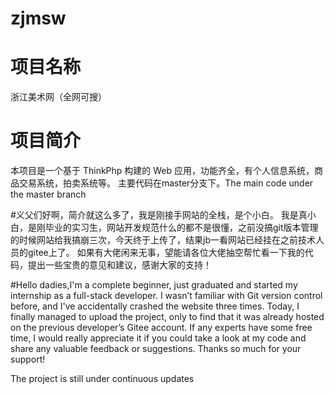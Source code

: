 # zjmsw
# 项目名称
浙江美术网（全网可搜）

# 项目简介
本项目是一个基于 ThinkPhp 构建的 Web 应用，功能齐全，有个人信息系统，商品交易系统，拍卖系统等。
主要代码在master分支下。The main code under the master branch

#义父们好啊，简介就这么多了，我是刚接手网站的全栈，是个小白。
 我是真小白，是刚毕业的实习生，网站开发规范什么的都不是很懂，之前没搞git版本管理的时候网站给我搞崩三次，今天终于上传了，结果jb一看网站已经挂在之前技术人员的gitee上了。
 如果有大佬闲来无事，望能请各位大佬抽空帮忙看一下我的代码，提出一些宝贵的意见和建议，感谢大家的支持！

#Hello dadies,I'm a complete beginner, just graduated and started my internship as a full-stack developer. I wasn’t familiar with Git version control before, and I've accidentally crashed the website three times. Today, I finally managed to upload the project, only to find that it was already hosted on the previous developer’s Gitee account.
If any experts have some free time, I would really appreciate it if you could take a look at my code and share any valuable feedback or suggestions. Thanks so much for your support!

The project is still under continuous updates
 
